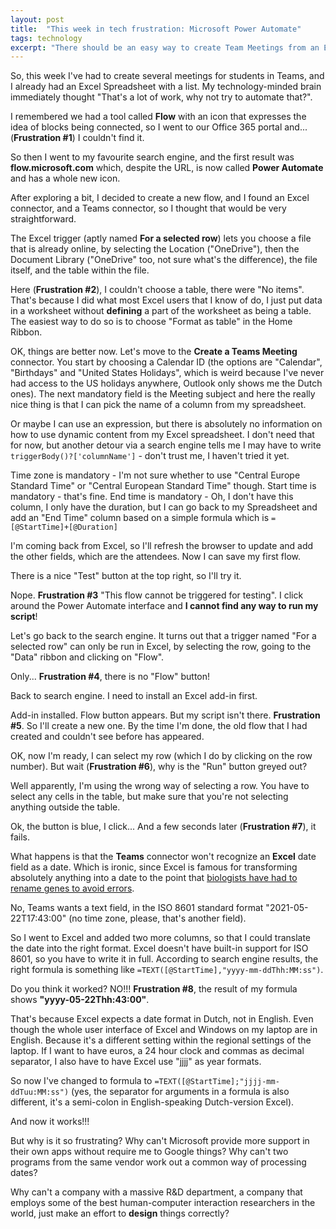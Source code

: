 ```yaml
---
layout: post
title:  "This week in tech frustration: Microsoft Power Automate"
tags: technology
excerpt: "There should be an easy way to create Team Meetings from an Excel Spreadsheet? Sure, if you're prepared for lots of trial and error."
---
```

So, this week I've had to create several meetings for students in Teams, and I already had an Excel Spreadsheet with a list.
My technology-minded brain immediately thought "That's a lot of work, why not try to automate that?".

I remembered we had a tool called **Flow** with an icon that expresses the idea of blocks being connected, so I went to our Office 365 portal and... (**Frustration #1**) I couldn't find it.

So then I went to my favourite search engine, and the first result was **flow.microsoft.com** which, despite the URL, is now called **Power Automate** and has a whole new icon.

After exploring a bit, I decided to create a new flow, and I found an Excel connector, and a Teams connector, so I thought that would be very straightforward.

The Excel trigger (aptly named **For a selected row**) lets you choose a file that is already online, by selecting the Location ("OneDrive"), then the Document Library ("OneDrive" too, not sure what's the difference), the file itself, and the table within the file.

Here (**Frustration #2**), I couldn't choose a table, there were "No items".
That's because I did what most Excel users that I know of do, I just put data in a worksheet without **defining** a part of the worksheet as being a table.
The easiest way to do so is to choose "Format as table" in the Home Ribbon.

OK, things are better now. Let's move to the **Create a Teams Meeting** connector.
You start by choosing a Calendar ID (the options are "Calendar", "Birthdays" and "United States Holidays", which is weird because I've never had access to the US holidays anywhere, Outlook only shows me the Dutch ones).
The next mandatory field is the Meeting subject and here the really nice thing is that I can pick the name of a column from my spreadsheet.

Or maybe I can use an expression, but there is absolutely no information on how to use dynamic content from my Excel spreadsheet.
I don't need that for now, but another detour via a search engine tells me I may have to write `triggerBody()?['columnName']` - don't trust me, I haven't tried it yet.

Time zone is mandatory - I'm not sure whether to use "Central Europe Standard Time" or "Central European Standard Time" though.
Start time is mandatory - that's fine.
End time is mandatory - Oh, I don't have this column, I only have the duration, but I can go back to my Spreadsheet and add an "End Time" column based on a simple formula which is `=[@StartTime]+[@Duration]`

I'm coming back from Excel, so I'll refresh the browser to update and add the other fields, which are the attendees.
Now I can save my first flow.

There is a nice "Test" button at the top right, so I'll try it.

Nope. **Frustration #3** "This flow cannot be triggered for testing".
I click around the Power Automate interface and **I cannot find any way to run my script**!

Let's go back to the search engine.
It turns out that a trigger named "For a selected row" can only be run in Excel, by selecting the row, going to the "Data" ribbon and clicking on "Flow".

Only... **Frustration #4**, there is no "Flow" button!

Back to search engine. I need to install an Excel add-in first.

Add-in installed. Flow button appears. But my script isn't there. **Frustration #5**. So I'll create a new one. By the time I'm done, the old flow that I had created and couldn't see before has appeared.

OK, now I'm ready, I can select my row (which I do by clicking on the row number). But wait (**Frustration #6**), why is the "Run" button greyed out?

Well apparently, I'm using the wrong way of selecting a row. You have to select any cells in the table, but make sure that you're not selecting anything outside the table.

Ok, the button is blue, I click... And a few seconds later (**Frustration #7**), it fails.

What happens is that the **Teams** connector won't recognize an **Excel** date field as a date.
Which is ironic, since Excel is famous for transforming absolutely anything into a date to the point that [biologists have had to rename genes to avoid errors](https://www.theverge.com/2020/8/6/21355674/human-genes-rename-microsoft-excel-misreading-dates).

No, Teams wants a text field, in the ISO 8601 standard format "2021-05-22T17:43:00" (no time zone, please, that's another field).

So I went to Excel and added two more columns, so that I could translate the date into the right format.
Excel doesn't have built-in support for ISO 8601, so you have to write it in full.
According to search engine results, the right formula is something like `=TEXT([@StartTime],"yyyy-mm-ddThh:MM:ss")`.

Do you think it worked? NO!!! **Frustration #8**, the result of my formula shows **"yyyy-05-22Thh:43:00"**.

That's because Excel expects a date format in Dutch, not in English.
Even though the whole user interface of Excel and Windows on my laptop are in English.
Because it's a different setting within the regional settings of the laptop.
If I want to have euros, a 24 hour clock and commas as decimal separator, I also have to have Excel use "jjjj" as year formats.

So now I've changed to formula to `=TEXT([@StartTime];"jjjj-mm-ddTuu:MM:ss")` (yes, the separator for arguments in a formula is also different, it's a semi-colon in English-speaking Dutch-version Excel).

And now it works!!!

But why is it so frustrating?
Why can't Microsoft provide more support in their own apps without require me to Google things?
Why can't two programs from the same vendor work out a common way of processing dates?

Why can't a company with a massive R&D department, a company that employs some of the best human-computer interaction researchers in the world, just make an effort to **design** things correctly?
